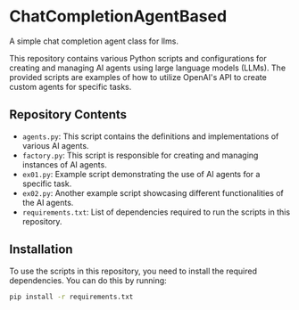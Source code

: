 # ChatCompletionAgentBased
A simple chat completion agent class for llms.

This repository contains various Python scripts and configurations for creating and managing AI agents using large language models (LLMs). The provided scripts are examples of how to utilize OpenAI's API to create custom agents for specific tasks.

## Repository Contents

- `agents.py`: This script contains the definitions and implementations of various AI agents.
- `factory.py`: This script is responsible for creating and managing instances of AI agents.
- `ex01.py`: Example script demonstrating the use of AI agents for a specific task.
- `ex02.py`: Another example script showcasing different functionalities of the AI agents.
- `requirements.txt`: List of dependencies required to run the scripts in this repository.

## Installation

To use the scripts in this repository, you need to install the required dependencies. You can do this by running:

```bash
pip install -r requirements.txt

